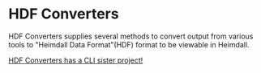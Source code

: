 # HDF Converters
HDF Converters supplies several methods to convert output from various tools to "Heimdall Data Format"(HDF) format to be viewable in Heimdall.

[HDF Converters has a CLI sister project!](https://github.com/mitre/saf)
